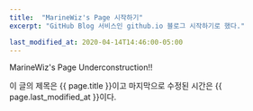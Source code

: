 ```yaml
---
title:  "MarineWiz's Page 시작하기"
excerpt: "GitHub Blog 서비스인 github.io 블로그 시작하기로 했다."

last_modified_at: 2020-04-14T14:46:00-05:00
---
```


MarineWiz's Page Underconstruction!!

이 글의 제목은 {{ page.title }}이고
마지막으로 수정된 시간은 {{ page.last_modified_at }}이다.

